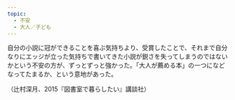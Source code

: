 ```yaml
---
topic:
  - 不安
  - 大人／子ども
---
```

自分の小説に冠ができることを喜ぶ気持ちより、受賞したことで、それまで自分なりにエッジが立った気持ちで書いてきた小説が鋭さを失ってしまうのではないかという不安の方が、ずっとずっと強かった。「大人が薦める本」の一つになどなってたまるか、という意地があった。

（辻村深月、2015『図書室で暮らしたい』講談社）